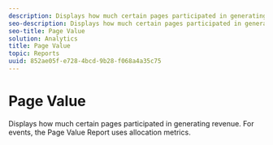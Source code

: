 ```yaml
---
description: Displays how much certain pages participated in generating revenue. For events, the Page Value Report uses allocation metrics.
seo-description: Displays how much certain pages participated in generating revenue. For events, the Page Value Report uses allocation metrics.
seo-title: Page Value
solution: Analytics
title: Page Value
topic: Reports
uuid: 852ae05f-e728-4bcd-9b28-f068a4a35c75
---
```


# Page Value

Displays how much certain pages participated in generating revenue. For events, the Page Value Report uses allocation metrics.

